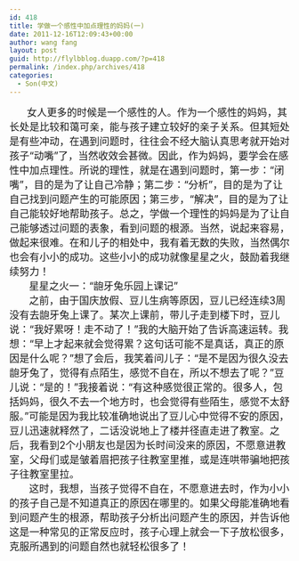 ```yaml
---
id: 418
title: 学做一个感性中加点理性的妈妈(一)
date: 2011-12-16T12:09:43+00:00
author: wang fang
layout: post
guid: http://flylbblog.duapp.com/?p=418
permalink: /index.php/archives/418
categories:
  - Son(中文)
---
```

<div>
          <span style="font-size: large">女人更多的时候是一个感性的人。作为一个感性的妈妈，其长处是比较和蔼可亲，能与孩子建立较好的亲子关系。但其短处是有些冲动，在遇到问题时，往往会不经大脑认真思考就开始对孩子“动嘴”了，当然收效会甚微。因此，作为妈妈，要学会在感性中加点理性。所说的理性，就是在遇到问题时，第一步：“闭嘴”，目的是为了让自己冷静；第二步：“分析”，目的是为了让自己找到问题产生的可能原因；第三步，“解决”，目的是为了让自己能较好地帮助孩子。总之，学做一个理性的妈妈是为了让自己能够透过问题的表象，看到问题的根源。当然，说起来容易，做起来很难。在和儿子的相处中，我有着无数的失败，当然偶尔也会有小小的成功。这些小小的成功就像星星之火，鼓励着我继续努力！</span>
</div>

<div>
  <span style="font-size: large">       星星之火一：“龅牙兔乐园上课记”</span>
</div>

<div>
  <span style="font-size: large">       之前，由于国庆放假、豆儿生病等原因，豆儿已经连续3周没有去龅牙兔上课了。某次上课前，带儿子走到楼下时，豆儿说：“我好累呀！走不动了！”我的大脑开始了告诉高速运转。我想：“早上才起来就会觉得累？这句话可能不是真话，真正的原因是什么呢？”想了会后，我笑着问儿子：“是不是因为很久没去龅牙兔了，觉得有点陌生，感觉不自在，所以不想去了呢？”豆儿说：“是的！”我接着说：“有这种感觉很正常的。很多人，包括妈妈，很久不去一个地方时，也会觉得有些陌生，感觉不太舒服。”可能是因为我比较准确地说出了豆儿心中觉得不安的原因，豆儿迅速就释然了，二话没说地上了楼并径直走进了教室。之后，我看到2个小朋友也是因为长时间没来的原因，不愿意进教室，父母们或是皱着眉把孩子往教室里推，或是连哄带骗地把孩子往教室里拉。</span>
</div>

<div>
  <span style="font-size: large">       这时，我想，当孩子觉得不自在，不愿意进去时，作为小小的孩子自己是不知道真正的原因在哪里的。如果父母能准确地看到问题产生的根源，帮助孩子分析出问题产生的原因，并告诉他这是一种常见的正常反应时，孩子心理上就会一下子放松很多，克服所遇到的问题自然也就轻松很多了！</span>
</div>